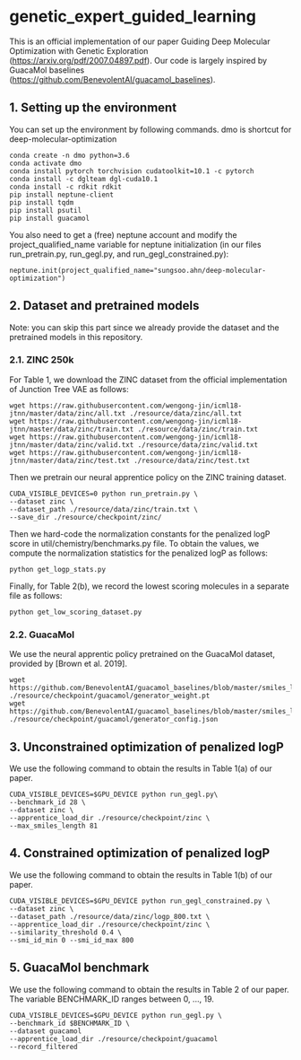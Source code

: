 # genetic_expert_guided_learning

This is an official implementation of our paper Guiding Deep Molecular Optimization with Genetic Exploration (https://arxiv.org/pdf/2007.04897.pdf). Our code is largely inspired by GuacaMol baselines (https://github.com/BenevolentAI/guacamol_baselines).

## 1. Setting up the environment
You can set up the environment by following commands. dmo is shortcut for deep-molecular-optimization
```
conda create -n dmo python=3.6
conda activate dmo
conda install pytorch torchvision cudatoolkit=10.1 -c pytorch
conda install -c dglteam dgl-cuda10.1
conda install -c rdkit rdkit
pip install neptune-client
pip install tqdm
pip install psutil
pip install guacamol
```

You also need to get a (free) neptune account and modify the project_qualified_name variable for neptune initialization (in our files run_pretrain.py, run_gegl.py, and run_gegl_constrained.py):

```
neptune.init(project_qualified_name="sungsoo.ahn/deep-molecular-optimization")
```



## 2. Dataset and pretrained models
Note: you can skip this part since we already provide the dataset and the pretrained models in this repository.

### 2.1. ZINC 250k
For Table 1, we download the ZINC dataset from the official implementation of Junction Tree VAE as follows:

```
wget https://raw.githubusercontent.com/wengong-jin/icml18-jtnn/master/data/zinc/all.txt ./resource/data/zinc/all.txt
wget https://raw.githubusercontent.com/wengong-jin/icml18-jtnn/master/data/zinc/train.txt ./resource/data/zinc/train.txt
wget https://raw.githubusercontent.com/wengong-jin/icml18-jtnn/master/data/zinc/valid.txt ./resource/data/zinc/valid.txt
wget https://raw.githubusercontent.com/wengong-jin/icml18-jtnn/master/data/zinc/test.txt ./resource/data/zinc/test.txt
```

Then we pretrain our neural apprentice policy on the ZINC training dataset.

```
CUDA_VISIBLE_DEVICES=0 python run_pretrain.py \
--dataset zinc \
--dataset_path ./resource/data/zinc/train.txt \
--save_dir ./resource/checkpoint/zinc/
```

Then we hard-code the normalization constants for the penalized logP score in util/chemistry/benchmarks.py file. To obtain the values, we compute the normalization statistics for the penalized logP as follows:
```
python get_logp_stats.py
```

Finally, for Table 2(b), we record the lowest scoring molecules in a separate file as follows:
```
python get_low_scoring_dataset.py
```

### 2.2. GuacaMol
We use the neural apprentic policy pretrained on the GuacaMol dataset, provided by [Brown et al. 2019].

```
wget https://github.com/BenevolentAI/guacamol_baselines/blob/master/smiles_lstm_hc/pretrained_model/model_final_0.473.pt ./resource/checkpoint/guacamol/generator_weight.pt
wget https://github.com/BenevolentAI/guacamol_baselines/blob/master/smiles_lstm_hc/pretrained_model/model_final_0.473.pt ./resource/checkpoint/guacamol/generator_config.json
```

## 3. Unconstrained optimization of penalized logP

We use the following command to obtain the results in Table 1(a) of our paper.
```
CUDA_VISIBLE_DEVICES=$GPU_DEVICE python run_gegl.py\
--benchmark_id 28 \
--dataset zinc \
--apprentice_load_dir ./resource/checkpoint/zinc \
--max_smiles_length 81
```

## 4. Constrained optimization of penalized logP
We use the following command to obtain the results in Table 1(b) of our paper.

```
CUDA_VISIBLE_DEVICES=$GPU_DEVICE python run_gegl_constrained.py \
--dataset zinc \
--dataset_path ./resource/data/zinc/logp_800.txt \
--apprentice_load_dir ./resource/checkpoint/zinc \
--similarity_threshold 0.4 \
--smi_id_min 0 --smi_id_max 800
```

## 5. GuacaMol benchmark
We use the following command to obtain the results in Table 2 of our paper. The variable BENCHMARK_ID ranges between 0, ..., 19.

```
CUDA_VISIBLE_DEVICES=$GPU_DEVICE python run_gegl.py \
--benchmark_id $BENCHMARK_ID \
--dataset guacamol
--apprentice_load_dir ./resource/checkpoint/guacamol
--record_filtered
```
